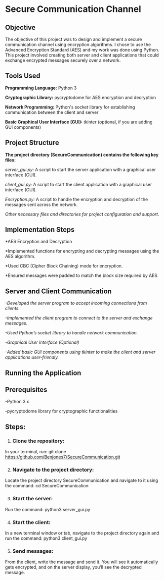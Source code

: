 # Secure Communication Channel

## Objective

The objective of this project was to design and implement a secure communication channel using encryption algorithms. 
I chose to use the Advanced Encryption Standard (AES) and my work was done using Python. 
This project involved creating both server and client applications that could exchange encrypted messages securely over a network.


## Tools Used

**Programming Language:** Python 3

**Cryptographic Library:** pycryptodome for AES encryption and decryption

**Network Programming:** Python's socket library for establishing communication between the client and server

**Basic Graphical User Interface (GUI):** tkinter (optional, if you are adding GUI components)


## Project Structure

**The project directory (SecureCommunication) contains the following key files:**

*server_gui.py:* A script to start the server application with a graphical user interface (GUI).

*client_gui.py:* A script to start the client application with a graphical user interface (GUI).

*Encryption.py:* A script to handle the encryption and decryption of the messages sent across the network.

*Other necessary files and directories for project configuration and support.*


## Implementation Steps

*AES Encryption and Decryption

*Implemented functions for encrypting and decrypting messages using the AES algorithm.

*Used CBC (Cipher Block Chaining) mode for encryption.

*Ensured messages were padded to match the block size required by AES.


## Server and Client Communication

*-Developed the server program to accept incoming connections from clients.*

*-Implemented the client program to connect to the server and exchange messages.*

*-Used Python’s socket library to handle network communication.*

*-Graphical User Interface (Optional)*

*-Added basic GUI components using tkinter to make the client and server applications user-friendly.*


## Running the Application

## Prerequisites

-Python 3.x

-pycryptodome library for cryptographic functionalities

## Steps:
1. ### Clone the repository:
 In your terminal, run:
git clone https://github.com/Benjones7/SecureCommunication.git

2. ### Navigate to the project directory:
Locate the project directory SecureCommunication and navigate to it using the command:
cd SecureCommunication

3. ### Start the server:
Run the command:
python3 server_gui.py

4. ### Start the client:
In a new terminal window or tab, navigate to the project directory again and run the command:
python3 client_gui.py

5. ### Send messages:
From the client, write the message and send it. You will see it automatically gets encrypted, and on the server display, you’ll see the decrypted message.
